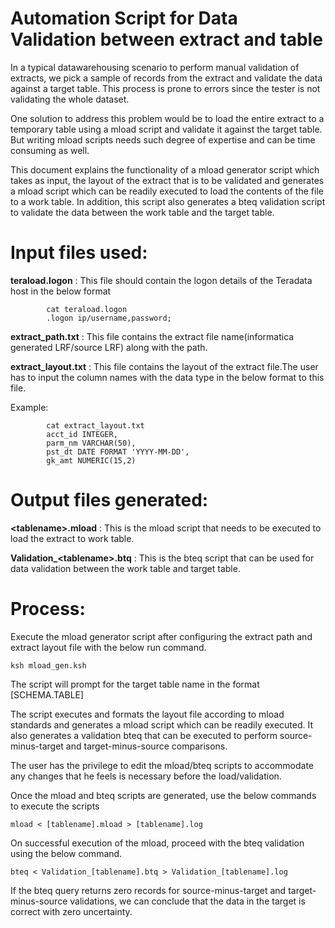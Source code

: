 # Automation Script for Data Validation between extract and table

In a typical datawarehousing scenario to perform manual validation of extracts, we pick a sample of records from the extract and validate the data against a target table. This process is prone to errors since the tester is not validating the whole dataset.

One solution to address this problem would be to load the entire extract to a temporary table using a mload script and validate it against the target table. But writing mload scripts needs such degree of expertise and can be time consuming as well.


This document explains the functionality of a mload generator script which takes as input, the layout of the extract that is to be validated and generates a mload script which can be readily executed to load the contents of the file to a work table.
In addition, this script also generates a bteq validation script to validate the data between the work table and the target table.


# Input files used: 

**teraload.logon** : This file should contain the logon details of the Teradata host in the below format

            cat teraload.logon
            .logon ip/username,password;

**extract_path.txt** : This file contains the extract file name(informatica generated LRF/source LRF) along with the path.

**extract_layout.txt** : This file contains the layout of the extract file.The user has to input the column names with the data type in the below format to this file. 

  Example: 
  
            cat extract_layout.txt
            acct_id INTEGER,
            parm_nm VARCHAR(50),
            pst_dt DATE FORMAT 'YYYY-MM-DD',
            gk_amt NUMERIC(15,2)




# Output files generated:

**\<tablename\>.mload** : This is the mload script that needs to be executed to load the extract to work table.
  
**Validation_\<tablename\>.btq** : This is the bteq script that can be used for data validation between the work table and target table.



# Process:

Execute the mload generator script after configuring the extract path and extract layout file with the below run command.


	ksh mload_gen.ksh
  
  The script will prompt for the target table name in the format \[SCHEMA.TABLE\]
  


The script executes and formats the layout file according to mload standards and generates a mload script which can be readily executed.
It also generates a validation bteq that can be executed to perform source-minus-target and target-minus-source comparisons.


The user has the privilege to edit the mload/bteq scripts to accommodate any changes that he feels is necessary before the load/validation. 


Once the mload and bteq scripts are generated, use the below commands to execute the scripts


	mload < [tablename].mload > [tablename].log

On successful execution of the mload, proceed with the bteq validation using the below command.


	bteq < Validation_[tablename].btq > Validation_[tablename].log


If the bteq query returns zero records for source-minus-target and target-minus-source validations, we can conclude that the data in the target is correct with zero uncertainty. 


  


  


